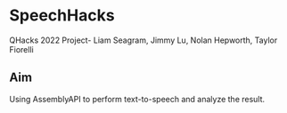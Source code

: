 # SpeechHacks
QHacks 2022 Project- Liam Seagram, Jimmy Lu, Nolan Hepworth, Taylor Fiorelli
## Aim
Using AssemblyAPI to perform text-to-speech and analyze the result.
